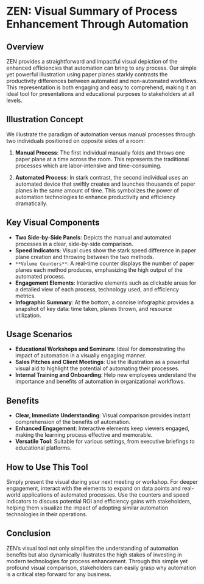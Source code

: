 # ZEN: Visual Summary of Process Enhancement Through Automation

## Overview

ZEN provides a straightforward and impactful visual depiction of the enhanced efficiencies that automation can bring to any process. Our simple yet powerful illustration using paper planes starkly contrasts the productivity differences between automated and non-automated workflows. This representation is both engaging and easy to comprehend, making it an ideal tool for presentations and educational purposes to stakeholders at all levels.

## Illustration Concept

We illustrate the paradigm of automation versus manual processes through two individuals positioned on opposite sides of a room:

1. **Manual Process**:
   The first individual manually folds and throws one paper plane at a time across the room. This represents the traditional processes which are labor-intensive and time-consuming.

2. **Automated Process**:
   In stark contrast, the second individual uses an automated device that swiftly creates and launches thousands of paper planes in the same amount of time. This symbolizes the power of automation technologies to enhance productivity and efficiency dramatically.

## Key Visual Components

- **Two Side-by-Side Panels**: Depicts the manual and automated processes in a clear, side-by-side comparison.
- **Speed Indicators**: Visual cues show the stark speed difference in paper plane creation and throwing between the two methods.
- `**Volume Counters**`: A real-time counter displays the number of paper planes each method produces, emphasizing the high output of the automated process.
- **Engagement Elements**: Interactive elements such as clickable areas for a detailed view of each process, technology used, and efficiency metrics.
- **Infographic Summary**: At the bottom, a concise infographic provides a snapshot of key data: time taken, planes thrown, and resource utilization.

## Usage Scenarios

- **Educational Workshops and Seminars**: Ideal for demonstrating the impact of automation in a visually engaging manner.
- **Sales Pitches and Client Meetings**: Use the illustration as a powerful visual aid to highlight the potential of automating their processes.
- **Internal Training and Onboarding**: Help new employees understand the importance and benefits of automation in organizational workflows.

## Benefits

- **Clear, Immediate Understanding**: Visual comparison provides instant comprehension of the benefits of automation.
- **Enhanced Engagement**: Interactive elements keep viewers engaged, making the learning process effective and memorable.
- **Versatile Tool**: Suitable for various settings, from executive briefings to educational platforms.

## How to Use This Tool

Simply present the visual during your next meeting or workshop. For deeper engagement, interact with the elements to expand on data points and real-world applications of automated processes. Use the counters and speed indicators to discuss potential ROI and efficiency gains with stakeholders, helping them visualize the impact of adopting similar automation technologies in their operations.

## Conclusion

ZEN’s visual tool not only simplifies the understanding of automation benefits but also dynamically illustrates the high stakes of investing in modern technologies for process enhancement. Through this simple yet profound visual comparison, stakeholders can easily grasp why automation is a critical step forward for any business.
